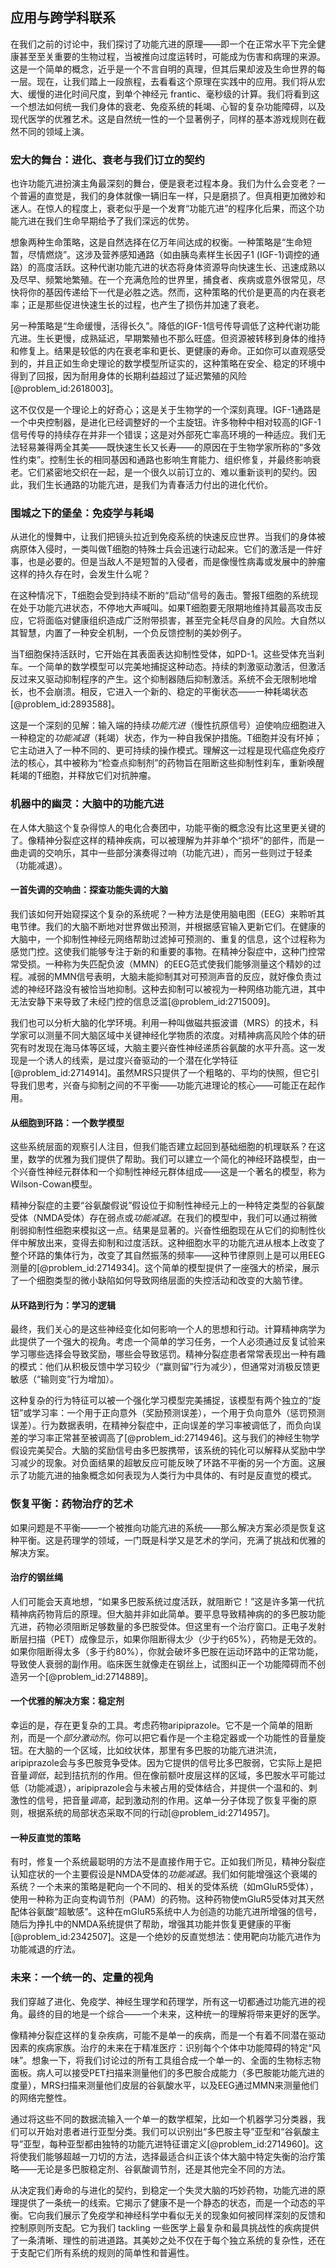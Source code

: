 ## 应用与跨学科联系

在我们之前的讨论中，我们探讨了功能亢进的原理——即一个在正常水平下完全健康甚至至关重要的生物过程，当被推向过度运转时，可能成为伤害和病理的来源。这是一个简单的概念，近乎是一个不言自明的真理，但其后果却波及生命世界的每一层。现在，让我们踏上一段旅程，去看看这个原理在实践中的应用。我们将从宏大、缓慢的进化时间尺度，到单个神经元 frantic、毫秒级的计算。我们将看到这一个想法如何统一我们身体的衰老、免疫系统的耗竭、心智的复杂功能障碍，以及现代医学的优雅艺术。这是自然统一性的一个显著例子，同样的基本游戏规则在截然不同的领域上演。

### 宏大的舞台：进化、衰老与我们订立的契约

也许功能亢进扮演主角最深刻的舞台，便是衰老过程本身。我们为什么会变老？一个普遍的直觉是，我们的身体就像一辆旧车一样，只是磨损了。但真相更加微妙和迷人。在惊人的程度上，衰老似乎是一个发育“功能亢进”的程序化后果，而这个功能亢进在我们生命早期给予了我们深远的优势。

想象两种生命策略，这是自然选择在亿万年间达成的权衡。一种策略是“生命短暂，尽情燃烧”。这涉及营养感知通路（如由胰岛素样生长因子1 (IGF-1)调控的通路）的高度活跃。这种代谢功能亢进的状态将身体资源导向快速生长、迅速成熟以及尽早、频繁地繁殖。在一个充满危险的世界里，捕食者、疾病或意外很常见，尽快将你的基因传递给下一代是必胜之选。然而，这种策略的代价是更高的内在衰老率；正是那些促进快速生长的过程，也产生了损伤并加速了衰老。

另一种策略是“生命缓慢，活得长久”。降低的IGF-1信号传导调低了这种代谢功能亢进。生长更慢，成熟延迟，早期繁殖也不那么旺盛。但资源被转移到身体的维持和修复上。结果是较低的内在衰老率和更长、更健康的寿命。正如你可以直观感受到的，并且正如生命史理论的数学模型所证实的，这种策略在安全、稳定的环境中得到了回报，因为耐用身体的长期利益超过了延迟繁殖的风险[@problem_id:2618003]。

这不仅仅是一个理论上的好奇心；这是关于生物学的一个深刻真理。IGF-1通路是一个中央控制器，是进化已经调整好的一个主旋钮。许多物种中相对较高的IGF-1信号传导的持续存在并非一个错误；这是对外部死亡率高环境的一种适应。我们无法轻易兼得两全其美——既快速生长又长寿——的原因在于生物学家所称的“多效性约束”。控制生长的相同基因和通路也影响生育能力、组织修复，并最终影响衰老。它们紧密地交织在一起，是一个很久以前订立的、难以重新谈判的契约。因此，我们生长通路的功能亢进，是我们为青春活力付出的进化代价。

### 围城之下的堡垒：免疫学与耗竭

从进化的慢舞中，让我们把镜头拉近到免疫系统的快速反应世界。当我们的身体被病原体入侵时，一类叫做T细胞的特殊士兵会迅速行动起来。它们的激活是一件好事，也是必要的。但是当敌人不是短暂的入侵者，而是像慢性病毒或发展中的肿瘤这样的持久存在时，会发生什么呢？

在这种情况下，T细胞会受到持续不断的“启动”信号的轰击。警报T细胞的系统现在处于功能亢进状态，不停地大声喊叫。如果T细胞要无限期地维持其最高攻击反应，它将面临对健康组织造成广泛附带损害，甚至完全耗尽自身的风险。大自然以其智慧，内置了一种安全机制，一个负反馈控制的美妙例子。

当T细胞保持活跃时，它开始在其表面表达抑制性受体，如PD-1。这些受体充当刹车。一个简单的数学模型可以完美地捕捉这种动态。持续的刺激驱动激活，但激活反过来又驱动抑制程序的产生。这个抑制器随后抑制激活。系统不会无限制地增长，也不会崩溃。相反，它进入一个新的、稳定的平衡状态——一种耗竭状态[@problem_id:2893588]。

这是一个深刻的见解：输入端的持续*功能亢进*（慢性抗原信号）迫使响应细胞进入一种稳定的*功能减退*（耗竭）状态，作为一种自我保护措施。T细胞并没有坏掉；它主动进入了一种不同的、更可持续的操作模式。理解这一过程是现代癌症免疫疗法的核心，其中被称为“检查点抑制剂”的药物旨在阻断这些抑制性刹车，重新唤醒耗竭的T细胞，并释放它们对抗肿瘤。

### 机器中的幽灵：大脑中的功能亢进

在人体大脑这个复杂得惊人的电化合奏团中，功能平衡的概念没有比这里更关键的了。像精神分裂症这样的精神疾病，可以被理解为并非单个“损坏”的部件，而是一曲走调的交响乐，其中一些部分演奏得过响（功能亢进），而另一些则过于轻柔（功能减退）。

#### 一首失调的交响曲：探查功能失调的大脑

我们该如何开始窥探这个复杂的系统呢？一种方法是使用脑电图（EEG）来聆听其电节律。我们的大脑不断地对世界做出预测，并根据感官输入更新它们。在健康的大脑中，一个抑制性神经元网络帮助过滤掉可预测的、重复的信息，这个过程称为感觉门控。这使我们能够专注于新的和重要的事物。在精神分裂症中，这种门控常常受损。一种称为失匹配负波（MMN）的EEG范式使我们能够测量这个精妙的过程。减弱的MMN信号表明，大脑未能抑制其对可预测声音的反应，就好像负责过滤的神经环路没有被恰当地抑制。这种去抑制可以被视为一种网络功能亢进，其中无法安静下来导致了未经门控的信息泛滥[@problem_id:2715009]。

我们也可以分析大脑的化学环境。利用一种叫做磁共振波谱（MRS）的技术，科学家可以测量不同大脑区域中关键神经化学物质的浓度。对精神病高风险个体的研究有时发现在海马体等区域，大脑主要兴奋性神经递质谷氨酸的水平升高。这一发现是一个诱人的线索，是过度兴奋驱动的一个潜在化学特征[@problem_id:2714914]。虽然MRS只提供了一个粗略的、平均的快照，但它引导我们思考，兴奋与抑制之间的不平衡——功能亢进理论的核心——可能正在起作用。

#### 从细胞到环路：一个数学模型

这些系统层面的观察引人注目，但我们能否建立起回到基础细胞的机理联系？在这里，数学的优雅为我们提供了帮助。我们可以建立一个简化的神经环路模型，由一个兴奋性神经元群体和一个抑制性神经元群体组成——这是一个著名的模型，称为Wilson-Cowan模型。

精神分裂症的主要“谷氨酸假说”假设位于抑制性神经元上的一种特定类型的谷氨酸受体（NMDA受体）存在弱点或*功能减退*。在我们的模型中，我们可以通过稍微削弱抑制性细胞来模拟这一点。结果是显著的。兴奋性细胞现在从它们的抑制性伙伴中解放出来，变得去抑制和过度活跃。这种细胞水平的功能亢进从根本上改变了整个环路的集体行为，改变了其自然振荡的频率——这种节律原则上是可以用EEG测量的[@problem_id:2714934]。这个简单的模型提供了一座强大的桥梁，展示了一个细胞类型的微小缺陷如何导致网络层面的失控活动和改变的大脑节律。

#### 从环路到行为：学习的逻辑

最终，我们关心的是这些神经变化如何影响一个人的思想和行动。计算精神病学为此提供了一个强大的视角。考虑一个简单的学习任务，一个人必须通过反复试验来学习哪些选择会导致奖励，哪些会导致惩罚。精神分裂症患者常常表现出一种有趣的模式：他们从积极反馈中学习较少（“赢则留”行为减少），但通常对消极反馈更敏感（“输则变”行为增加）。

这种复杂的行为特征可以被一个强化学习模型完美捕捉，该模型有两个独立的“旋钮”或学习率：一个用于正向意外（奖励预测误差），一个用于负向意外（惩罚预测误差）。行为数据表明，在精神分裂症中，正向误差的学习率被调低了，而负向误差的学习率正常甚至被调高了[@problem_id:2714946]。这与我们的神经生物学假设完美契合。大脑的奖励信号由多巴胺携带，该系统的钝化可以解释从奖励中学习减少的现象。对负面结果的超敏反应可能反映了环路不平衡的另一个方面。这展示了功能亢进的抽象概念如何表现为人类行为中具体的、有时是反直觉的模式。

### 恢复平衡：药物治疗的艺术

如果问题是不平衡——一个被推向功能亢进的系统——那么解决方案必须是恢复这种平衡。这是药理学的领域，一门既是科学又是艺术的学问，充满了挑战和优雅的解决方案。

#### 治疗的钢丝绳

人们可能会天真地想，“如果多巴胺系统过度活跃，就阻断它！”这是许多第一代抗精神病药物背后的原理。但大脑并非如此简单。要平息导致精神病的的多巴胺功能亢进，药物必须阻断足够数量的多巴胺受体。但这里有一个治疗窗口。正电子发射断层扫描（PET）成像显示，如果你阻断得太少（少于约$65\%$），药物是无效的。如果你阻断得太多（多于约$80\%$），你就会破坏多巴胺在运动环路中的正常功能，导致使人衰弱的副作用。临床医生就像走在钢丝上，试图纠正一个功能障碍而不创造另一个[@problem_id:2714889]。

#### 一个优雅的解决方案：稳定剂

幸运的是，存在更复杂的工具。考虑药物aripiprazole。它不是一个简单的阻断剂，而是一个*部分激动剂*。你可以把它看作是一个主稳定器或一个功能性的音量旋钮。在大脑的一个区域，比如纹状体，那里有多巴胺的功能亢进洪流，aripiprazole会与多巴胺竞争受体。因为它提供的信号比多巴胺弱，它实际上是把音量*调低*，起到拮抗剂的作用。但在像前额叶皮层这样的区域，多巴胺水平可能过低（功能减退），aripiprazole会与未被占用的受体结合，并提供一个温和的、刺激性的信号，把音量*调高*，起到激动剂的作用。这单一分子体现了恢复平衡的原则，根据系统的局部状态采取不同的行动[@problem_id:2714957]。

#### 一种反直觉的策略

有时，修复一个系统最聪明的方法不是直接作用于它。正如我们所见，精神分裂症认知症状的一个主要假设是NMDA受体的*功能减退*。我们如何能增强这个衰竭的系统？一个未来的策略是靶向一个不同的、相关的受体系统（如mGluR5受体），使用一种称为正向变构调节剂（PAM）的药物。这种药物使mGluR5受体对其天然配体谷氨酸“超敏感”。这种在mGluR5系统中人为创造的功能亢进所增强的信号，随后为挣扎中的NMDA系统提供了帮助，增强其功能并恢复更健康的平衡[@problem_id:2342507]。这是一个绝妙的反直觉想法：使用靶向功能亢进作为功能减退的疗法。

### 未来：一个统一的、定量的视角

我们穿越了进化、免疫学、神经生理学和药理学，所有这一切都通过功能亢进的视角。最终的目的地是一个综合——一个未来，这种统一的理解将带来更好的医学。

像精神分裂症这样的复杂疾病，可能不是单一的疾病，而是一个有着不同潜在驱动因素的疾病家族。治疗的未来在于精准医疗：识别每个个体中功能障碍的特定“风味”。想象一下，将我们讨论过的所有工具组合成一个单一的、全面的生物标志物面板。病人可以接受PET扫描来测量他们的多巴胺合成能力（多巴胺能功能亢进的度量），MRS扫描来测量他们皮层的谷氨酸水平，以及EEG通过MMN来测量他们的网络完整性。

通过将这些不同的数据流输入一个单一的数学框架，比如一个机器学习分类器，我们可以开始对患者进行亚型分类。我们可以识别出“多巴胺主导”亚型和“谷氨酸主导”亚型，每种亚型都由独特的功能亢进特征谱定义[@problem_id:2714960]。这将使我们能够超越一刀切的方法，选择最适合纠正该个体大脑中特定失衡的治疗策略——无论是多巴胺稳定剂、谷氨酸调节剂，还是其他完全不同的方法。

从决定我们寿命的与进化的契约，到稳定一个失灵大脑的巧妙药物，功能亢进的原理提供了一条统一的线索。它揭示了健康不是一个静态的状态，而是一个动态的平衡。它向我们展示了免疫学和神经科学中看似无关的现象如何被同样深刻的反馈和控制原则所支配。它为我们 tackling 一些医学上最复杂和最具挑战性的疾病提供了一条清晰、理性的前进道路。其美妙之处不仅在于每个独立系统的复杂性，还在于支配它们所有系统的规则的简单性和普遍性。